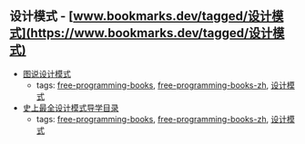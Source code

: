 设计模式 - [www.bookmarks.dev/tagged/设计模式](https://www.bookmarks.dev/tagged/设计模式)
---
* [图说设计模式](https://github.com/me115/design_patterns)
    * tags: [free-programming-books](../tags/free-programming-books.md), [free-programming-books-zh](../tags/free-programming-books-zh.md), [设计模式](../tags/设计模式.md)
* [史上最全设计模式导学目录](http://blog.csdn.net/lovelion/article/details/17517213)
    * tags: [free-programming-books](../tags/free-programming-books.md), [free-programming-books-zh](../tags/free-programming-books-zh.md), [设计模式](../tags/设计模式.md)
